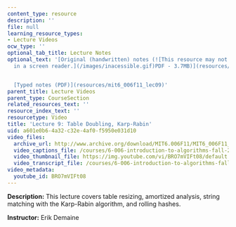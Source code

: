 ```yaml
---
content_type: resource
description: ''
file: null
learning_resource_types:
- Lecture Videos
ocw_type: ''
optional_tab_title: Lecture Notes
optional_text: '[Original (handwritten) notes (![This resource may not render correctly
  in a screen reader.](/images/inacessible.gif)PDF - 3.7MB)](resources/mit6_006f11_lec09_orig)


  [Typed notes (PDF)](resources/mit6_006f11_lec09)'
parent_title: Lecture Videos
parent_type: CourseSection
related_resources_text: ''
resource_index_text: ''
resourcetype: Video
title: 'Lecture 9: Table Doubling, Karp-Rabin'
uid: a601e0b6-4a32-c32e-4af0-f5950e031d10
video_files:
  archive_url: http://www.archive.org/download/MIT6.006F11/MIT6_006F11_lec09_300k.mp4
  video_captions_file: /courses/6-006-introduction-to-algorithms-fall-2011/ff424b53159158be8dedf57411a1dd20_BRO7mVIFt08.vtt
  video_thumbnail_file: https://img.youtube.com/vi/BRO7mVIFt08/default.jpg
  video_transcript_file: /courses/6-006-introduction-to-algorithms-fall-2011/f2de40a0c331a562108f26da644bfa5e_BRO7mVIFt08.pdf
video_metadata:
  youtube_id: BRO7mVIFt08
---
```


**Description:** This lecture covers table resizing, amortized analysis, string matching with the Karp-Rabin algorithm, and rolling hashes.

**Instructor:** Erik Demaine